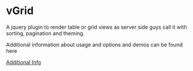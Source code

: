 vGrid
===========

A jquery plugin to render table or grid views as server side guys call it with sorting, pagination and theming.

Additional information about usage and options and demos can be found here 

<a href="http://svivekvarma.github.com/vGrid/"> Additional Info</a>
